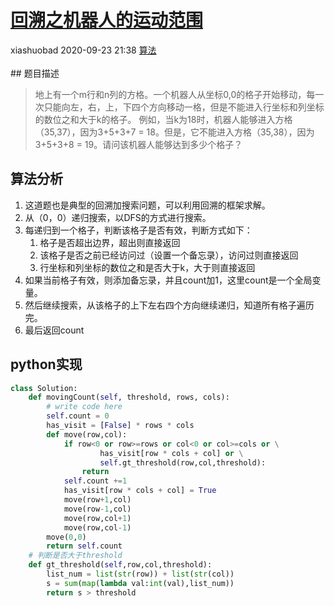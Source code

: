 <div class="blog-article">
    <h1><a href="p.html?p=\算法\回溯之机器人的运动范围" class="title">回溯之机器人的运动范围</a></h1>
    <span class="author">xiashuobad</span>
    <span class="time">2020-09-23 21:38</span>
    <span><a href="tags.html?t=算法" class="tag">算法</a></span>
    </div><br/>
## 题目描述

> 地上有一个m行和n列的方格。一个机器人从坐标0,0的格子开始移动，每一次只能向左，右，上，下四个方向移动一格，但是不能进入行坐标和列坐标的数位之和大于k的格子。 例如，当k为18时，机器人能够进入方格（35,37），因为3+5+3+7 = 18。但是，它不能进入方格（35,38），因为3+5+3+8 = 19。请问该机器人能够达到多少个格子？

## 算法分析

1. 这道题也是典型的回溯加搜索问题，可以利用回溯的框架求解。
2. 从（0，0）递归搜索，以DFS的方式进行搜索。
3. 每递归到一个格子，判断该格子是否有效，判断方式如下：
   1. 格子是否超出边界，超出则直接返回
   2. 该格子是否之前已经访问过（设置一个备忘录），访问过则直接返回
   3. 行坐标和列坐标的数位之和是否大于k，大于则直接返回
4. 如果当前格子有效，则添加备忘录，并且count加1，这里count是一个全局变量。
5. 然后继续搜索，从该格子的上下左右四个方向继续递归，知道所有格子遍历完。
6. 最后返回count

## python实现

```python
class Solution:
    def movingCount(self, threshold, rows, cols):
        # write code here
        self.count = 0
        has_visit = [False] * rows * cols
        def move(row,col):
            if row<0 or row>=rows or col<0 or col>=cols or \
                    has_visit[row * cols + col] or \
                    self.gt_threshold(row,col,threshold):
                return 
            self.count +=1
            has_visit[row * cols + col] = True
            move(row+1,col)
            move(row-1,col)
            move(row,col+1)
            move(row,col-1)
        move(0,0)
        return self.count
    # 判断是否大于threshold
    def gt_threshold(self,row,col,threshold):
        list_num = list(str(row)) + list(str(col))
        s = sum(map(lambda val:int(val),list_num))
        return s > threshold
```

